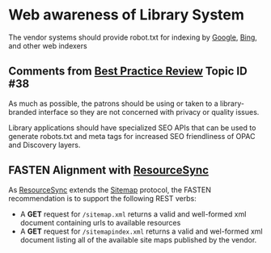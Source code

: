 #  Web awareness of Library System
The vendor systems should provide robot.txt for indexing by 
[Google](https://google.com/),  [Bing](https://bing.com/), and 
other web indexers

## Comments from [Best Practice Review][BEST_PRACTICES] Topic ID #38
As much as possible, the patrons should be using or taken to a 
library-branded interface so they are not concerned with privacy or 
quality issues.

Library applications should have specialized SEO APIs that can be 
used to generate robots.txt and meta tags for increased SEO 
friendliness of OPAC and Discovery layers.

## FASTEN Alignment with [ResourceSync][RS]
As [ResourceSync][RS] extends the [Sitemap](https://www.sitemaps.org/protocol.html) 
protocol, the FASTEN recommendation is to support the following REST verbs:

*   A **GET** request for `/sitemap.xml` returns a valid and 
    well-formed xml document containing urls to available resources
*   A **GET** request for `/sitemapindex.xml` returns a valid
    and wel-formed xml document listing all of the available site maps
    published by the vendor. 


[BEST_PRACTICES]: https://docs.google.com/spreadsheets/d/1iQrdLVUSCW-0FWlrKNGjZJkB8nPO5Z94pg1Ie8GIKhg/
[RS]: http://www.openarchives.org/rs/toc
